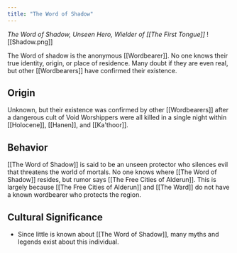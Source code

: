 ```yaml
---
title: "The Word of Shadow"
---
```

*The Word of Shadow, Unseen Hero, Wielder of [[The First Tongue]]*
![[Shadow.png]]

The Word of shadow is the anonymous [[Wordbearer]]. No one knows their true identity, origin, or place of residence. Many doubt if they are even real, but other [[Wordbearers]] have confirmed their existence.

## Origin
Unknown, but their existence was confirmed by other [[Wordbearers]] after a dangerous cult of Void Worshippers were all killed in a single night within [[Holocene]], [[Hanen]], and [[Ka'thoor]].

## Behavior
[[The Word of Shadow]] is said to be an unseen protector who silences evil that threatens the world of mortals. No one knows where [[The Word of Shadow]] resides, but rumor says [[The Free Cities of Alderun]]. This is largely because [[The Free Cities of Alderun]] and [[The Ward]] do not have a known wordbearer who protects the region.

## Cultural Significance 
- Since little is known about [[The Word of Shadow]], many myths and legends exist about this individual.